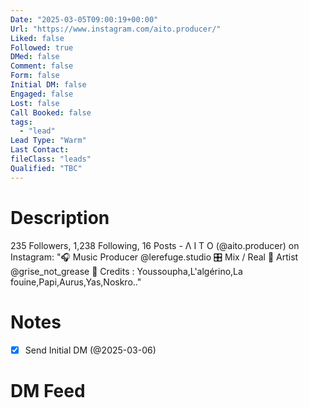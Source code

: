 ```yaml
---
Date: "2025-03-05T09:00:19+00:00"
Url: "https://www.instagram.com/aito.producer/"
Liked: false
Followed: true
DMed: false
Comment: false
Form: false
Initial DM: false
Engaged: false
Lost: false
Call Booked: false
tags:
  - "lead"
Lead Type: "Warm"
Last Contact:
fileClass: "leads"
Qualified: "TBC"
---
```

# Description
235 Followers, 1,238 Following, 16 Posts - Λ I T O (@aito.producer) on Instagram: "🎧 Music Producer @lerefuge.studio
🎛️ Mix / Real
🎹 Artist @grise_not_grease 
👊 Credits : Youssoupha,L'algérino,La fouine,Papi,Aurus,Yas,Noskro.."
# Notes
- [x] Send Initial DM (@2025-03-06)
# DM Feed